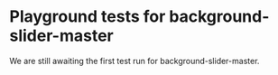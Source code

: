 # Playground tests for background-slider-master
We are still awaiting the first test run for background-slider-master.
